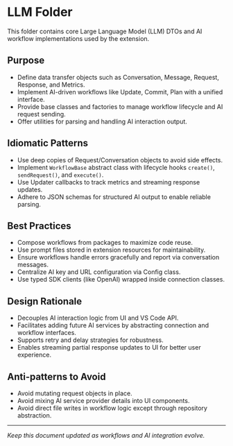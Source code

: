 # LLM Folder

This folder contains core Large Language Model (LLM) DTOs and AI workflow implementations used by the extension.

## Purpose

- Define data transfer objects such as Conversation, Message, Request, Response, and Metrics.
- Implement AI-driven workflows like Update, Commit, Plan with a unified interface.
- Provide base classes and factories to manage workflow lifecycle and AI request sending.
- Offer utilities for parsing and handling AI interaction output.

## Idiomatic Patterns

- Use deep copies of Request/Conversation objects to avoid side effects.
- Implement `WorkflowBase` abstract class with lifecycle hooks `create()`, `sendRequest()`, and `execute()`.
- Use Updater callbacks to track metrics and streaming response updates.
- Adhere to JSON schemas for structured AI output to enable reliable parsing.

## Best Practices

- Compose workflows from packages to maximize code reuse.
- Use prompt files stored in extension resources for maintainability.
- Ensure workflows handle errors gracefully and report via conversation messages.
- Centralize AI key and URL configuration via Config class.
- Use typed SDK clients (like OpenAI) wrapped inside connection classes.

## Design Rationale

- Decouples AI interaction logic from UI and VS Code API.
- Facilitates adding future AI services by abstracting connection and workflow interfaces.
- Supports retry and delay strategies for robustness.
- Enables streaming partial response updates to UI for better user experience.

## Anti-patterns to Avoid

- Avoid mutating request objects in place.
- Avoid mixing AI service provider details into UI components.
- Avoid direct file writes in workflow logic except through repository abstraction.

---

*Keep this document updated as workflows and AI integration evolve.*